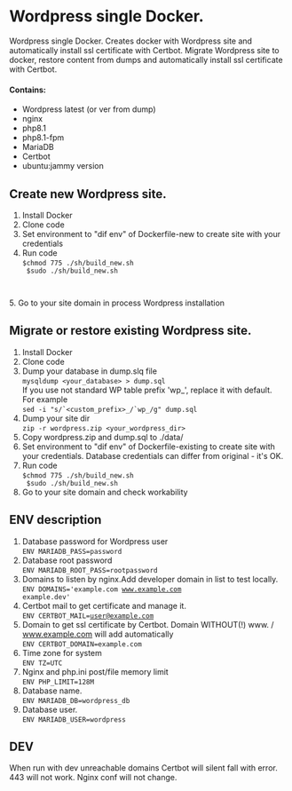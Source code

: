 # Wordpress single Docker. 

Wordpress single Docker. Creates docker with Wordpress site and automatically install ssl certificate with Certbot. Migrate Wordpress site to docker, restore content from dumps and automatically install ssl certificate with Certbot.  

#### Contains:
- Wordpress latest (or ver from dump)
- nginx
- php8.1
- php8.1-fpm
- MariaDB 
- Certbot
- ubuntu:jammy version

## Create new Wordpress site.
1. Install Docker
2. Clone code
3. Set environment to "dif env" of Dockerfile-new to create site with your credentials
4. Run code  
<code>$chmod 775 ./sh/build_new.sh<br>
$sudo ./sh/build_new.sh
</code>
5. Go to your site domain in process Wordpress installation

## Migrate or restore existing Wordpress site.
1. Install Docker
2. Clone code
3. Dump your database in dump.slq file  
   <code>mysqldump <your_database> > dump.sql</code>  
    If you use not standard WP table prefix 'wp_', replace it with default.   
    For example  
   <code>sed -i "s/\`<custom_prefix>\_/\`wp\_/g" dump.sql</code>
4. Dump your site dir  
   <code>zip -r wordpress.zip <your_wordpress_dir> </code>
5. Copy wordpress.zip and dump.sql to ./data/
6. Set environment to "dif env" of Dockerfile-existing to create site with your credentials. Database credentials can differ from original - it's OK.
7. Run code  
   <code>$chmod 775 ./sh/build_new.sh<br>
   $sudo ./sh/build_new.sh
   </code>
8. Go to your site domain and check workability

## ENV description
1. Database password for Wordpress user  
   <code>ENV MARIADB_PASS=password</code>
2. Database root password   
   <code>ENV MARIADB_ROOT_PASS=rootpassword</code>
3. Domains to listen by nginx.Add developer domain in list to test locally.  
   <code>ENV DOMAINS='example.com www.example.com example.dev'</code>
4. Certbot mail to get certificate and manage it.  
   <code>ENV CERTBOT_MAIL=user@example.com </code>
5. Domain to get ssl certificate by Certbot. Domain WITHOUT(!) www. / www.example.com will add automatically  
   <code>ENV CERTBOT_DOMAIN=example.com</code>
6. Time zone for system  
   <code>ENV TZ=UTC</code>
7. Nginx and php.ini post/file memory limit  
   <code>ENV PHP_LIMIT=128M</code>
8. Database name.  
   <code>ENV MARIADB_DB=wordpress_db</code>
9. Database user.  
   <code>ENV MARIADB_USER=wordpress</code>

## DEV
When run with dev unreachable domains Certbot will silent fall with error. 443 will not work. Nginx conf will not change.